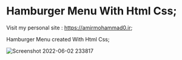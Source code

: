 # Hamburger Menu With Html Css;

Visit my personal site : https://amirmohammad0.ir;

Hamburger Menu created With Html Css;

![Screenshot 2022-06-02 233817](https://user-images.githubusercontent.com/74311184/171718303-ace3d7f2-7ad0-45f5-9ce1-0a5461892f56.png)
